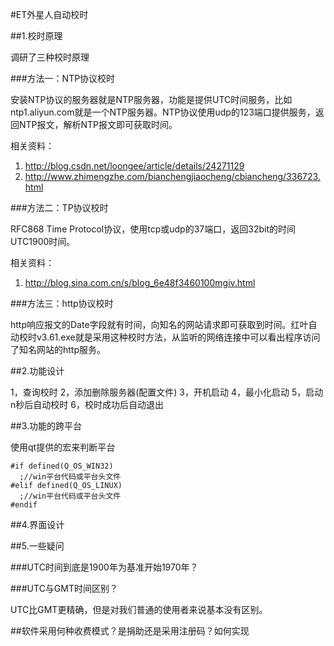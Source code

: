 #ET外星人自动校时

##1.校时原理

调研了三种校时原理

###方法一：NTP协议校时

安装NTP协议的服务器就是NTP服务器，功能是提供UTC时间服务，比如ntp1.aliyun.com就是一个NTP服务器。NTP协议使用udp的123端口提供服务，返回NTP报文，解析NTP报文即可获取时间。

相关资料：
1.	http://blog.csdn.net/loongee/article/details/24271129
2.	http://www.zhimengzhe.com/bianchengjiaocheng/cbiancheng/336723.html

###方法二：TP协议校时

RFC868 Time Protocol协议，使用tcp或udp的37端口，返回32bit的时间UTC1900时间。

相关资料：
1.	http://blog.sina.com.cn/s/blog_6e48f3460100mgiv.html

###方法三：http协议校时

http响应报文的Date字段就有时间，向知名的网站请求即可获取到时间。红叶自动校时v3.61.exe就是采用这种校时方法，从监听的网络连接中可以看出程序访问了知名网站的http服务。

##2.功能设计

1，查询校时
2，添加删除服务器(配置文件)
3，开机启动
4，最小化启动
5，启动n秒后自动校时
6，校时成功后自动退出

##3.功能的跨平台

使用qt提供的宏来判断平台

```
#if defined(Q_OS_WIN32)
  ;//win平台代码或平台头文件
#elif defined(Q_OS_LINUX)
  ;//win平台代码或平台头文件
#endif
```

##4.界面设计

##5.一些疑问

###UTC时间到底是1900年为基准开始1970年？

###UTC与GMT时间区别？

UTC比GMT更精确，但是对我们普通的使用者来说基本没有区别。

##软件采用何种收费模式？是捐助还是采用注册码？如何实现
